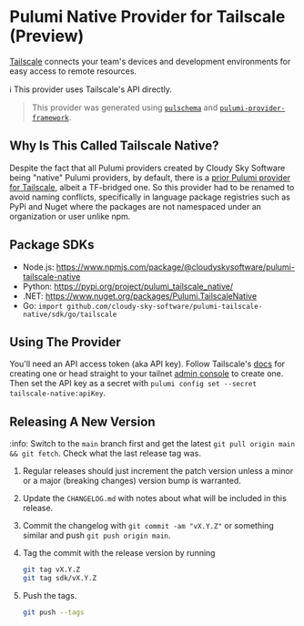 # Pulumi Native Provider for Tailscale (Preview)

[Tailscale](https://tailscale.com/) connects your team's devices and development environments for easy access to remote resources.

:information_source: This provider uses Tailscale's API directly.

> This provider was generated using [`pulschema`](https://github.com/cloudy-sky-software/pulschema) and [`pulumi-provider-framework`](https://github.com/cloudy-sky-software/pulumi-provider-framework).

## Why Is This Called Tailscale Native?

Despite the fact that all Pulumi providers created by Cloudy Sky Software being "native" Pulumi providers, by default, there is a [prior Pulumi provider for Tailscale](https://github.com/pulumi/pulumi-tailscale), albeit a TF-bridged one. So this provider had to be renamed to avoid naming conflicts, specifically in language package registries such as PyPi and Nuget where the packages are not namespaced under an organization or user unlike npm.

## Package SDKs

- Node.js: https://www.npmjs.com/package/@cloudyskysoftware/pulumi-tailscale-native
- Python: https://pypi.org/project/pulumi_tailscale_native/
- .NET: https://www.nuget.org/packages/Pulumi.TailscaleNative
- Go: `import github.com/cloudy-sky-software/pulumi-tailscale-native/sdk/go/tailscale`

## Using The Provider

You'll need an API access token (aka API key). Follow Tailscale's [docs](https://tailscale.com/kb/1101/api/?q=API%20access#authentication) for creating one or head straight to your tailnet [admin console](https://login.tailscale.com/admin/settings/keys) to create one.
Then set the API key as a secret with `pulumi config set --secret tailscale-native:apiKey`.

## Releasing A New Version

:info: Switch to the `main` branch first and get the latest `git pull origin main && git fetch`. Check what the last release tag was.

1. Regular releases should just increment the patch version unless a minor or a major (breaking changes) version bump is warranted.
1. Update the `CHANGELOG.md` with notes about what will be included in this release.
1. Commit the changelog with `git commit -am "vX.Y.Z"` or something similar and push `git push origin main`.
1. Tag the commit with the release version by running

   ```bash
   git tag vX.Y.Z
   git tag sdk/vX.Y.Z
   ```

1. Push the tags.

   ```bash
   git push --tags
   ```
